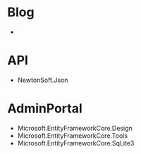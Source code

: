 # Blog
- 

# API
- NewtonSoft.Json

# AdminPortal
- Microsoft.EntityFrameworkCore.Design
- Microsoft.EntityFrameworkCore.Tools
- Microsoft.EntityFrameworkCore.SqLite3
